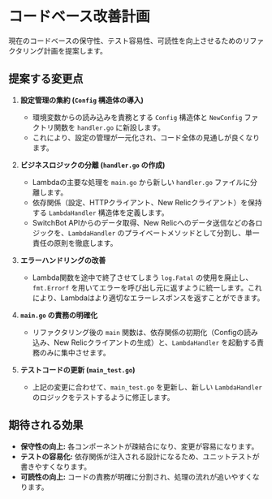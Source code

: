# コードベース改善計画

現在のコードベースの保守性、テスト容易性、可読性を向上させるためのリファクタリング計画を提案します。

## 提案する変更点

1.  **設定管理の集約 (`Config` 構造体の導入)**
    -   環境変数からの読み込みを責務とする `Config` 構造体と `NewConfig` ファクトリ関数を `handler.go` に新設します。
    -   これにより、設定の管理が一元化され、コード全体の見通しが良くなります。

2.  **ビジネスロジックの分離 (`handler.go` の作成)**
    -   Lambdaの主要な処理を `main.go` から新しい `handler.go` ファイルに分離します。
    -   依存関係（設定、HTTPクライアント、New Relicクライアント）を保持する `LambdaHandler` 構造体を定義します。
    -   SwitchBot APIからのデータ取得、New Relicへのデータ送信などの各ロジックを、`LambdaHandler` のプライベートメソッドとして分割し、単一責任の原則を徹底します。

3.  **エラーハンドリングの改善**
    -   Lambda関数を途中で終了させてしまう `log.Fatal` の使用を廃止し、`fmt.Errorf` を用いてエラーを呼び出し元に返すように統一します。これにより、Lambdaはより適切なエラーレスポンスを返すことができます。

4.  **`main.go` の責務の明確化**
    -   リファクタリング後の `main` 関数は、依存関係の初期化（Configの読み込み、New Relicクライアントの生成）と、`LambdaHandler` を起動する責務のみに集中させます。

5.  **テストコードの更新 (`main_test.go`)**
    -   上記の変更に合わせて、`main_test.go` を更新し、新しい `LambdaHandler` のロジックをテストするように修正します。

## 期待される効果

-   **保守性の向上:** 各コンポーネントが疎結合になり、変更が容易になります。
-   **テストの容易化:** 依存関係が注入される設計になるため、ユニットテストが書きやすくなります。
-   **可読性の向上:** コードの責務が明確に分割され、処理の流れが追いやすくなります。
